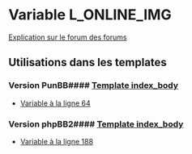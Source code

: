 # Variable L_ONLINE_IMG
[Explication sur le forum des forums](http://forum.forumactif.com/t294113-listing-des-variables#L_ONLINE_IMG)
## Utilisations dans les templates
### Version PunBB#### [Template index_body](punbb/index_body.md)
* [Variable à la ligne 64](../punbb/index_body.tpl#L64)
### Version phpBB2#### [Template index_body](subsilver/index_body.md)
* [Variable à la ligne 188](../subsilver/index_body.tpl#L188)